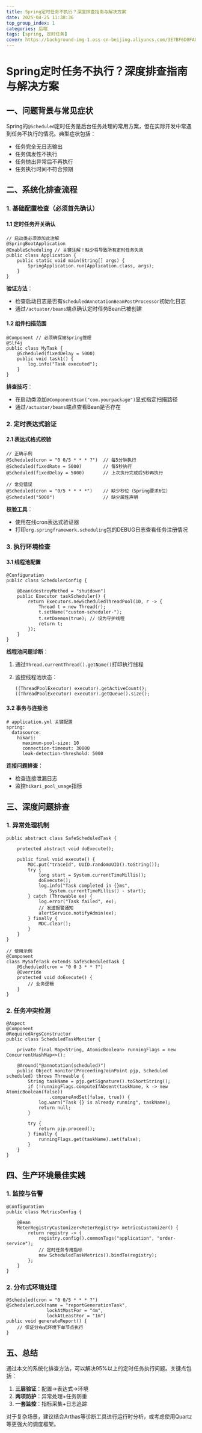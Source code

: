 ```yaml
---
title: Spring定时任务不执行？深度排查指南与解决方案
date: 2025-04-25 11:38:36
top_group_index: 1
categories: 后端
tags: [spring, 定时任务]
cover: https://background-img-1.oss-cn-beijing.aliyuncs.com/3E7BF6D0FA0CD5CE1949D572603ACBE0.jpg
---
```

# Spring定时任务不执行？深度排查指南与解决方案

## 一、问题背景与常见症状

Spring的`@Scheduled`定时任务是后台任务处理的常用方案，但在实际开发中常遇到任务不执行的情况。典型症状包括：

- 任务完全无日志输出
- 任务偶发性不执行
- 任务抛出异常后不再执行
- 任务执行时间不符合预期

## 二、系统化排查流程

### 1. 基础配置检查（必须首先确认）

#### 1.1 定时任务开关确认

```
// 启动类必须添加此注解
@SpringBootApplication
@EnableScheduling // 关键注解！缺少将导致所有定时任务失效
public class Application {
    public static void main(String[] args) {
        SpringApplication.run(Application.class, args);
    }
}
```

**验证方法**：

- 检查启动日志是否有`ScheduledAnnotationBeanPostProcessor`初始化日志
- 通过`/actuator/beans`端点确认定时任务Bean已被创建

#### 1.2 组件扫描范围

```
@Component // 必须确保被Spring管理
@Slf4j
public class MyTask {
    @Scheduled(fixedDelay = 5000)
    public void task1() {
        log.info("Task executed");
    }
}
```

**排查技巧**：

- 在启动类添加`@ComponentScan("com.yourpackage")`显式指定扫描路径
- 通过`/actuator/beans`端点查看Bean是否存在

### 2. 定时表达式验证

#### 2.1 表达式格式校验

```
// 正确示例
@Scheduled(cron = "0 0/5 * * * ?")  // 每5分钟执行
@Scheduled(fixedRate = 5000)        // 每5秒执行
@Scheduled(fixedDelay = 5000)       // 上次执行完成后5秒再执行

// 常见错误
@Scheduled(cron = "0/5 * * * *")    // 缺少秒位（Spring要求6位）
@Scheduled("5000")                  // 缺少属性声明
```

**校验工具**：

- 使用在线cron表达式验证器
- 打印`org.springframework.scheduling`包的DEBUG日志查看任务注册情况

### 3. 执行环境检查

#### 3.1 线程池配置

```
@Configuration
public class SchedulerConfig {
    
    @Bean(destroyMethod = "shutdown")
    public Executor taskScheduler() {
        return Executors.newScheduledThreadPool(10, r -> {
            Thread t = new Thread(r);
            t.setName("custom-scheduler-");
            t.setDaemon(true); // 设为守护线程
            return t;
        });
    }
}
```

**线程池问题诊断**：

1. 通过`Thread.currentThread().getName()`打印执行线程

2. 监控线程池状态：

   ```
   ((ThreadPoolExecutor) executor).getActiveCount();
   ((ThreadPoolExecutor) executor).getQueue().size();
   ```

#### 3.2 事务与连接池

```
# application.yml 关键配置
spring:
  datasource:
    hikari:
      maximum-pool-size: 10
      connection-timeout: 30000
      leak-detection-threshold: 5000
```

**连接问题排查**：

- 检查连接泄漏日志
- 监控`hikari_pool_usage`指标

## 三、深度问题排查

### 1. 异常处理机制

```
public abstract class SafeScheduledTask {
    
    protected abstract void doExecute();
    
    public final void execute() {
        MDC.put("traceId", UUID.randomUUID().toString());
        try {
            long start = System.currentTimeMillis();
            doExecute();
            log.info("Task completed in {}ms", 
                System.currentTimeMillis() - start);
        } catch (Throwable ex) {
            log.error("Task failed", ex);
            // 发送报警通知
            alertService.notifyAdmin(ex);
        } finally {
            MDC.clear();
        }
    }
}

// 使用示例
@Component
class MySafeTask extends SafeScheduledTask {
    @Scheduled(cron = "0 0 3 * * ?")
    @Override
    protected void doExecute() {
        // 业务逻辑
    }
}
```

### 2. 任务冲突检测

```
@Aspect
@Component
@RequiredArgsConstructor
public class ScheduledTaskMonitor {
    
    private final Map<String, AtomicBoolean> runningFlags = new ConcurrentHashMap<>();
    
    @Around("@annotation(scheduled)")
    public Object monitor(ProceedingJoinPoint pjp, Scheduled scheduled) throws Throwable {
        String taskName = pjp.getSignature().toShortString();
        if (!runningFlags.computeIfAbsent(taskName, k -> new AtomicBoolean(false))
                .compareAndSet(false, true)) {
            log.warn("Task {} is already running", taskName);
            return null;
        }
        
        try {
            return pjp.proceed();
        } finally {
            runningFlags.get(taskName).set(false);
        }
    }
}
```

## 四、生产环境最佳实践

### 1. 监控与告警

```
@Configuration
public class MetricsConfig {
    
    @Bean
    MeterRegistryCustomizer<MeterRegistry> metricsCustomizer() {
        return registry -> {
            registry.config().commonTags("application", "order-service");
            // 定时任务专用指标
            new ScheduledTaskMetrics().bindTo(registry);
        };
    }
}
```

### 2. 分布式环境处理

```
@Scheduled(cron = "0 0/5 * * * ?")
@SchedulerLock(name = "reportGenerationTask", 
               lockAtMostFor = "4m", 
               lockAtLeastFor = "1m")
public void generateReport() {
    // 保证分布式环境下单节点执行
}
```

## 五、总结

通过本文的系统化排查方法，可以解决95%以上的定时任务执行问题。关键点包括：

1. **三层验证**：配置→表达式→环境
2. **两项防护**：异常处理+任务防重
3. **一套监控**：指标采集+日志追踪

对于复杂场景，建议结合Arthas等诊断工具进行运行时分析，或考虑使用Quartz等更强大的调度框架。
